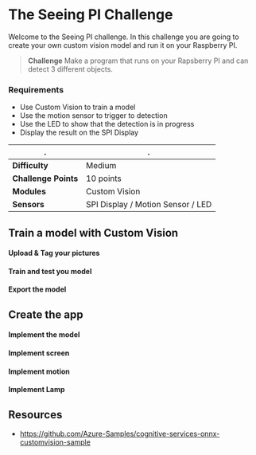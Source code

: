 
# The Seeing PI Challenge #

Welcome to the Seeing PI challenge. In this challenge you are going to create your own custom vision model and run it on your Raspberry PI.

> **Challenge**
> Make a program that runs on your Rapsberry PI and can detect 3 different objects.

### Requirements 
- Use Custom Vision to train a model
- Use the motion sensor to trigger to detection
- Use the LED to show that the detection is in progress
- Display the result on the SPI Display



| . | . |
| ---- | ---- |
| **Difficulty** | Medium |
| **Challenge Points** | 10 points |
| **Modules** | Custom Vision |
| **Sensors**| SPI Display / Motion Sensor / LED |  


## Train a model with Custom Vision



#### Upload & Tag your pictures

#### Train and test you model

#### Export the model





## Create the app

#### Implement the model

#### Implement screen

#### Implement motion

#### Implement Lamp


## Resources


* https://github.com/Azure-Samples/cognitive-services-onnx-customvision-sample
